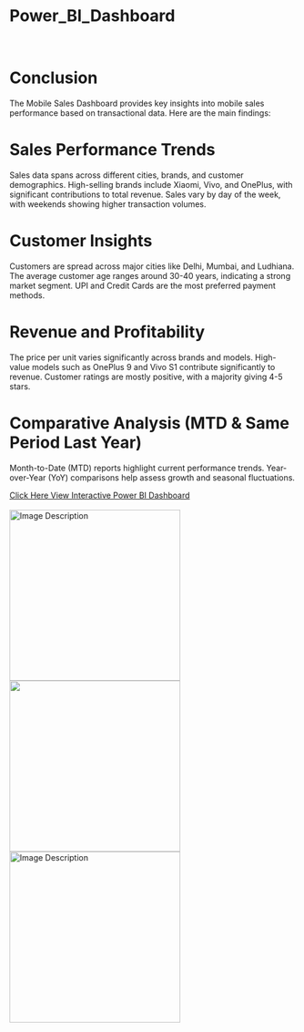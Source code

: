 # Power_BI_Dashboard
<Br>


# Conclusion
The Mobile Sales Dashboard provides key insights into mobile sales performance based on transactional data. Here are the main findings:

# Sales Performance Trends
Sales data spans across different cities, brands, and customer demographics.
High-selling brands include Xiaomi, Vivo, and OnePlus, with significant contributions to total revenue.
Sales vary by day of the week, with weekends showing higher transaction volumes.

# Customer Insights
Customers are spread across major cities like Delhi, Mumbai, and Ludhiana.
The average customer age ranges around 30-40 years, indicating a strong market segment.
UPI and Credit Cards are the most preferred payment methods.

# Revenue and Profitability
The price per unit varies significantly across brands and models.
High-value models such as OnePlus 9 and Vivo S1 contribute significantly to revenue.
Customer ratings are mostly positive, with a majority giving 4-5 stars.

# Comparative Analysis (MTD & Same Period Last Year)
Month-to-Date (MTD) reports highlight current performance trends.
Year-over-Year (YoY) comparisons help assess growth and seasonal fluctuations.


[Click Here View Interactive Power BI Dashboard](https://app.powerbi.com/view?r=eyJrIjoiMzEwYzYzOTYtOWRkNC00ZWM5LTkwM2MtNWE2YmI2YzkzNWY0IiwidCI6ImM2ZTU0OWIzLTVmNDUtNDAzMi1hYWU5LWQ0MjQ0ZGM1YjJjNCJ9)
<br><br>
<img src="https://github.com/SatishDhawale/Power_BI_Dashboard/blob/0192a63d87dda50ea2f26bca02ba048dd883b9d1/Dashboard.jpg" alt="Image Description" width="300">
<img src="https://github.com/SatishDhawale/Power_BI_Dashboard/blob/0192a63d87dda50ea2f26bca02ba048dd883b9d1/MTD%20Report.jpg" width="300">
<img src="https://github.com/SatishDhawale/Power_BI_Dashboard/blob/0192a63d87dda50ea2f26bca02ba048dd883b9d1/Same%20Period%20Last%20Year%20report.jpg" alt="Image Description" width="300">


